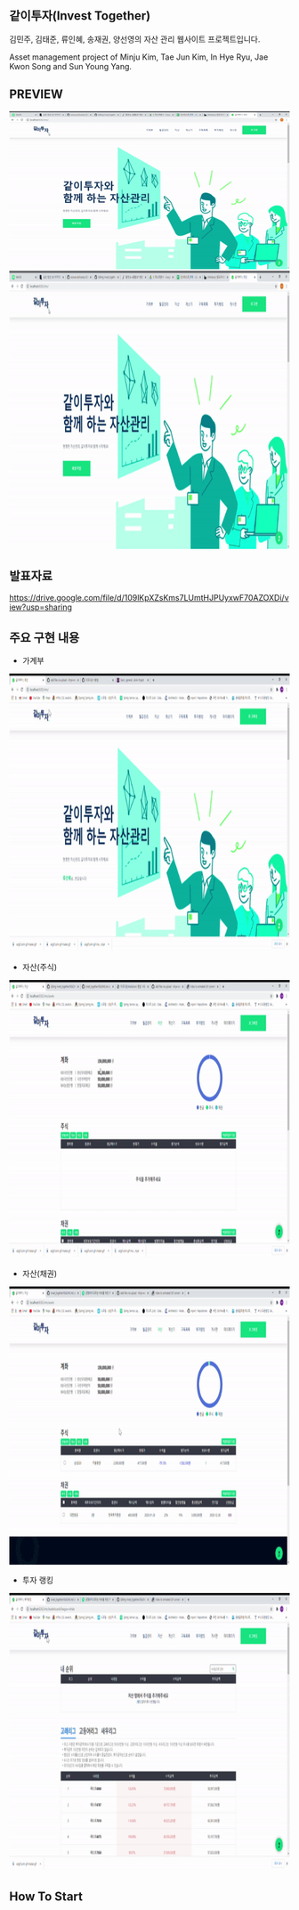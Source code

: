 ## 같이투자(Invest Together)
김민주, 김태준, 류인혜, 송재권, 양선영의 자산 관리 웹사이트 프로젝트입니다.

Asset management project of Minju Kim, Tae Jun Kim, In Hye Ryu, Jae Kwon Song and Sun Young Yang.
## PREVIEW
![이미지](./images/ezgif.com-gif-maker.gif)
<img src="./images/ezgif.com-gif-maker.gif" width="800" height="500">

## 발표자료
https://drive.google.com/file/d/109lKpXZsKms7LUmtHJPUyxwF70AZOXDi/view?usp=sharing
## 주요 구현 내용

+ 가계부

<img src="./images/bank_trans.gif" width="800" height="500">

+ 자산(주식)

<img src="./images/asset_stock.gif" width="800" height="500">

+ 자산(채권)
<img src="./images/asset_bond.gif" width="800" height="500">

+ 투자 랭킹
<img src="./images/ranking.gif" width="800" height="500">

## How To Start
